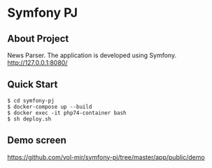 # Symfony PJ

## About Project
News Parser. The application is developed using Symfony.
http://127.0.0.1:8080/

## Quick Start
```shell
$ cd symfony-pj
$ docker-compose up --build
$ docker exec -it php74-container bash
$ sh deploy.sh
```

## Demo screen
https://github.com/vol-mir/symfony-pj/tree/master/app/public/demo